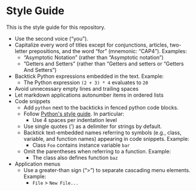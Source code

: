 # Style Guide
This is the style guide for this repository.

- Use the second voice (“you”).
- Capitalize every word of titles except for conjunctions, articles, two-letter prepositions, and the word “for” (mnemonic: “CAP4”). Examples:
  - “Asymptotic Notation” (rather than “Asymptotic notation”)
  - ”Getters and Setters” (rather than “Getters and setters or “Getters And Setters”)
- Backtick Python expressions embedded in the text. Example:
  - The Python expression `(2 + 3) * 4` evaluates to `20`
- Avoid unnecessary empty lines and trailing spaces
- Let markdown applications autonumber items in ordered lists
- Code snippets
  - Add `python` next to the backticks in fenced python code blocks.
  - Follow [Python's style guide](https://peps.python.org/pep-0008/]). In particular:
    - Use 4 spaces per indentation level
  - Use single quotes (') as a delimiter for strings by default.
  - Backtick text-embedded names referring to symbols (e.g., class, variable, and function names) appearing in code snippets. Example:
    - Class `Foo` contains instance variable `bar`
  - Omit the parentheses when referring to a function. Example:
    - The class also defines function `baz`
- Application menus
  - Use a greater-than sign (“>”) to separate cascading menu elements. Example:
    - `File` > `New File...`
